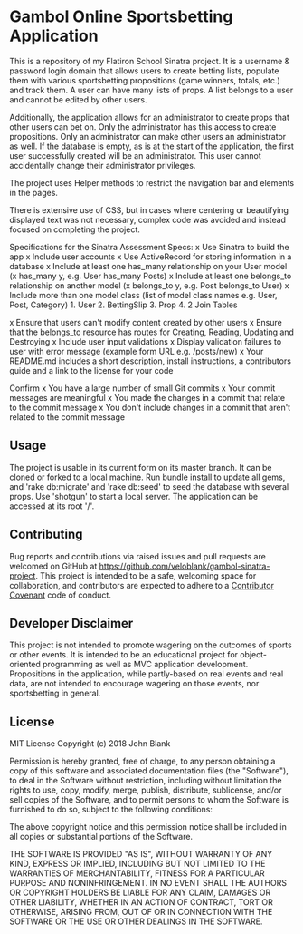 # Gambol Online Sportsbetting Application
This is a repository of my Flatiron School Sinatra project. It is a username & password login domain that allows users to create betting lists, populate them with various sportsbetting propositions (game winners, totals, etc.) and track them. A user can have many lists of props. A list belongs to a user and cannot be edited by other users.

Additionally, the application allows for an administrator to create props that other users can bet on. Only the administrator has this access to create propositions. Only an administrator can make other users an administrator as well. If the database is empty, as is at the start of the application, the first user successfully created will be an administrator. This user cannot accidentally change their administrator privileges.

The project uses Helper methods to restrict the navigation bar and elements in the pages.

There is extensive use of CSS, but in cases where centering or beautifying displayed text was not necessary, complex code was avoided and instead focused on completing the project.

Specifications for the Sinatra Assessment
Specs:
  x Use Sinatra to build the app
  x Include user accounts
  x Use ActiveRecord for storing information in a database
  x Include at least one has_many relationship on your User model (x has_many y, e.g. User has_many Posts)
  x Include at least one belongs_to relationship on another model (x belongs_to y, e.g. Post belongs_to User)
  x Include more than one model class (list of model class names e.g. User, Post, Category)
      1. User
      2. BettingSlip
      3. Prop
      4. 2 Join Tables

  x Ensure that users can't modify content created by other users
  x Ensure that the belongs_to resource has routes for Creating, Reading, Updating and Destroying
  x Include user input validations
  x Display validation failures to user with error message (example form URL e.g. /posts/new)
  x Your README.md includes a short description, install instructions, a contributors guide and a link to the license for your code

Confirm
  x You have a large number of small Git commits
  x Your commit messages are meaningful
  x You made the changes in a commit that relate to the commit message
  x You don't include changes in a commit that aren't related to the commit message

## Usage

The project is usable in its current form on its master branch. It can be cloned or forked to a local machine. Run bundle install to update all gems, and 'rake db:migrate' and 'rake db:seed' to seed the database with several props. Use 'shotgun' to start a local server. The application can be accessed at its root '/'.

## Contributing

Bug reports and contributions via raised issues and pull requests are welcomed on GitHub at https://github.com/veloblank/gambol-sinatra-project. This project is intended to be a safe, welcoming space for collaboration, and contributors are expected to adhere to a [Contributor Covenant]() code of conduct.

## Developer Disclaimer

This project is not intended to promote wagering on the outcomes of sports or other events. It is intended to be an educational project for object-oriented programming as well as MVC application development. Propositions in the application, while partly-based on real events and real data, are not intended to encourage wagering on those events, nor sportsbetting in general.

## License

MIT License
Copyright (c) 2018 John Blank

Permission is hereby granted, free of charge, to any person obtaining a copy
of this software and associated documentation files (the "Software"), to deal
in the Software without restriction, including without limitation the rights
to use, copy, modify, merge, publish, distribute, sublicense, and/or sell
copies of the Software, and to permit persons to whom the Software is
furnished to do so, subject to the following conditions:

The above copyright notice and this permission notice shall be included in all
copies or substantial portions of the Software.

THE SOFTWARE IS PROVIDED "AS IS", WITHOUT WARRANTY OF ANY KIND, EXPRESS OR
IMPLIED, INCLUDING BUT NOT LIMITED TO THE WARRANTIES OF MERCHANTABILITY,
FITNESS FOR A PARTICULAR PURPOSE AND NONINFRINGEMENT. IN NO EVENT SHALL THE
AUTHORS OR COPYRIGHT HOLDERS BE LIABLE FOR ANY CLAIM, DAMAGES OR OTHER
LIABILITY, WHETHER IN AN ACTION OF CONTRACT, TORT OR OTHERWISE, ARISING FROM,
OUT OF OR IN CONNECTION WITH THE SOFTWARE OR THE USE OR OTHER DEALINGS IN THE
SOFTWARE.
